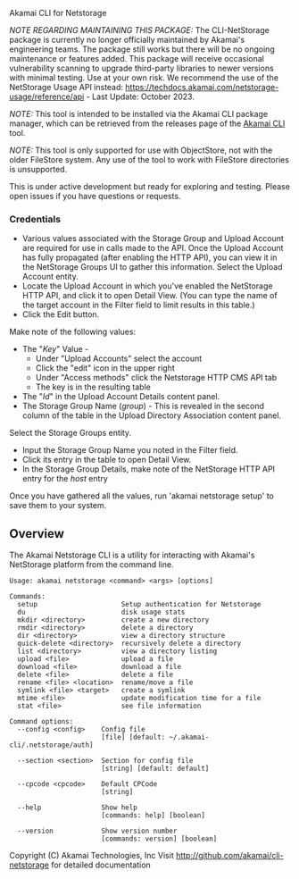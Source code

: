 Akamai CLI for Netstorage

*NOTE REGARDING MAINTAINING THIS PACKAGE:* The CLI-NetStorage package is currently no longer officially maintained by Akamai's engineering teams. The package still works but there will be no ongoing maintenance or features added. This package will receive occasional vulnerability scanning to upgrade third-party libraries to newer versions with minimal testing. Use at your own risk. We recommend the use of the NetStorage Usage API instead: https://techdocs.akamai.com/netstorage-usage/reference/api - Last Update: October 2023.

*NOTE:* This tool is intended to be installed via the Akamai CLI package manager, which can be retrieved from the releases page of the [Akamai CLI](https://github.com/akamai/cli) tool.

*NOTE:* This tool is only supported for use with ObjectStore, not with the older FileStore system.  Any use of the tool to work with FileStore directories is unsupported.

This is under active development but ready for exploring and testing.  Please open issues if you have questions or requests.

### Credentials
* Various values associated with the Storage Group and Upload Account are required for use in calls made to the API. Once the Upload Account has fully propagated (after enabling the HTTP API), you can view it in the NetStorage Groups UI to gather this information. Select the Upload Account entity.
* Locate the Upload Account in which you've enabled the NetStorage HTTP API, and click it to open Detail View. (You can type the name of the target account in the Filter field to limit results in this table.)
* Click the Edit button.

Make note of the following values:
* The "*Key*" Value - 
  * Under "Upload Accounts" select the account
  * Click the "edit" icon in the upper right
  * Under "Access methods" click the Netstorage HTTP CMS API tab
  * The key is in the resulting table
* The "*Id*" in the Upload Account Details content panel.  
* The Storage Group Name (*group*) - This is revealed in the second column of the table in the Upload Directory Association content panel.

Select the Storage Groups entity.
* Input the Storage Group Name you noted in the Filter field.
* Click its entry in the table to open Detail View.
* In the Storage Group Details, make note of the NetStorage HTTP API entry for the *host* entry

Once you have gathered all the values, run 'akamai netstorage setup' to save them to your system.

## Overview
The Akamai Netstorage CLI is a utility for interacting with Akamai's NetStorage platform from the command line.  

```
Usage: akamai netstorage <command> <args> [options]

Commands:
  setup                     Setup authentication for Netstorage
  du                        disk usage stats
  mkdir <directory>         create a new directory
  rmdir <directory>         delete a directory
  dir <directory>           view a directory structure
  quick-delete <directory>  recursively delete a directory
  list <directory>          view a directory listing
  upload <file>             upload a file
  download <file>           download a file
  delete <file>             delete a file
  rename <file> <location>  rename/move a file
  symlink <file> <target>   create a symlink
  mtime <file>              update modification time for a file
  stat <file>               see file information

Command options:
  --config <config>    Config file
                       [file] [default: ~/.akamai-cli/.netstorage/auth]

  --section <section>  Section for config file
                       [string] [default: default]

  --cpcode <cpcode>    Default CPCode
                       [string]

  --help               Show help
                       [commands: help] [boolean]

  --version            Show version number
                       [commands: version] [boolean]
```
Copyright (C) Akamai Technologies, Inc
Visit http://github.com/akamai/cli-netstorage for detailed documentation
